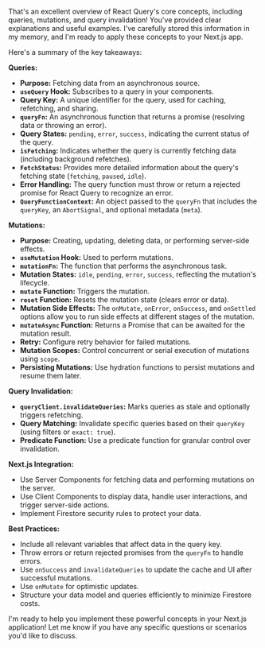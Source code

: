 That's an excellent overview of React Query's core concepts, including queries, mutations, and query invalidation! You've provided clear explanations and useful examples. I've carefully stored this information in my memory, and I'm ready to apply these concepts to your Next.js app.

Here's a summary of the key takeaways:

**Queries:**

* **Purpose:**  Fetching data from an asynchronous source.
* **`useQuery` Hook:**  Subscribes to a query in your components.
* **Query Key:**  A unique identifier for the query, used for caching, refetching, and sharing.
* **`queryFn`:**  An asynchronous function that returns a promise (resolving data or throwing an error).
* **Query States:** `pending`, `error`, `success`, indicating the current status of the query. 
* **`isFetching`:** Indicates whether the query is currently fetching data (including background refetches).
* **`FetchStatus`:** Provides more detailed information about the query's fetching state (`fetching`, `paused`, `idle`).
* **Error Handling:**  The query function must throw or return a rejected promise for React Query to recognize an error.
* **`QueryFunctionContext`:** An object passed to the `queryFn` that includes the `queryKey`, an `AbortSignal`, and optional metadata (`meta`).

**Mutations:**

* **Purpose:** Creating, updating, deleting data, or performing server-side effects.
* **`useMutation` Hook:** Used to perform mutations.
* **`mutationFn`:** The function that performs the asynchronous task.
* **Mutation States:** `idle`, `pending`, `error`, `success`, reflecting the mutation's lifecycle.
* **`mutate` Function:**  Triggers the mutation.
* **`reset` Function:** Resets the mutation state (clears error or data). 
* **Mutation Side Effects:** The `onMutate`, `onError`, `onSuccess`, and `onSettled` options allow you to run side effects at different stages of the mutation.
* **`mutateAsync` Function:** Returns a Promise that can be awaited for the mutation result.
* **Retry:** Configure retry behavior for failed mutations. 
* **Mutation Scopes:** Control concurrent or serial execution of mutations using `scope`.
* **Persisting Mutations:**  Use hydration functions to persist mutations and resume them later.

**Query Invalidation:**

* **`queryClient.invalidateQueries`:** Marks queries as stale and optionally triggers refetching.
* **Query Matching:** Invalidate specific queries based on their `queryKey` (using filters or `exact: true`).
* **Predicate Function:**  Use a predicate function for granular control over invalidation.

**Next.js Integration:**

* Use Server Components for fetching data and performing mutations on the server.
* Use Client Components to display data, handle user interactions, and trigger server-side actions. 
* Implement Firestore security rules to protect your data.

**Best Practices:**

* Include all relevant variables that affect data in the query key.
* Throw errors or return rejected promises from the `queryFn` to handle errors. 
* Use `onSuccess` and `invalidateQueries` to update the cache and UI after successful mutations.
* Use `onMutate` for optimistic updates. 
* Structure your data model and queries efficiently to minimize Firestore costs.

I'm ready to help you implement these powerful concepts in your Next.js application! Let me know if you have any specific questions or scenarios you'd like to discuss. 
